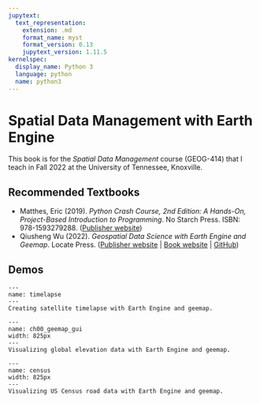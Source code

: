 ```yaml
---
jupytext:
  text_representation:
    extension: .md
    format_name: myst
    format_version: 0.13
    jupytext_version: 1.11.5
kernelspec:
  display_name: Python 3
  language: python
  name: python3
---
```


# Spatial Data Management with Earth Engine

This book is for the _Spatial Data Management_ course (GEOG-414) that I teach in Fall 2022 at the University of Tennessee, Knoxville.

## Recommended Textbooks

- Matthes, Eric (2019). _Python Crash Course, 2nd Edition: A Hands-On, Project-Based Introduction to Programming_. No Starch Press. ISBN: 978-1593279288. ([Publisher website](https://nostarch.com/pythoncrashcourse2e))
- Qiusheng Wu (2022). _Geospatial Data Science with Earth Engine and Geemap_. Locate Press. ([Publisher website](https://locatepress.com/book/geemap) | [Book website](https://book.geemap.org/) | [GitHub](https://github.com/giswqs/geebook))

## Demos

```{figure} https://github.com/giswqs/data/raw/main/gif/river.gif
---
name: timelapse
---
Creating satellite timelapse with Earth Engine and geemap.
```

```{figure} book/gee/images/ch01_geemap_gui.jpg
---
name: ch00_geemap_gui
width: 825px
---
Visualizing global elevation data with Earth Engine and geemap.
```

```{figure} book/gee/images/ch04_style_census_roads.jpg
---
name: census
width: 825px
---
Visualizing US Census road data with Earth Engine and geemap.
```
